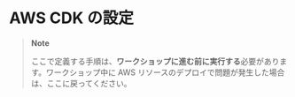 # AWS CDK の設定

> **Note**
>
> ここで定義する手順は、**ワークショップに進む前に実行する**必要があります。ワークショップ中に AWS リソースのデプロイで問題が発生した場合は、ここに戻ってください。

